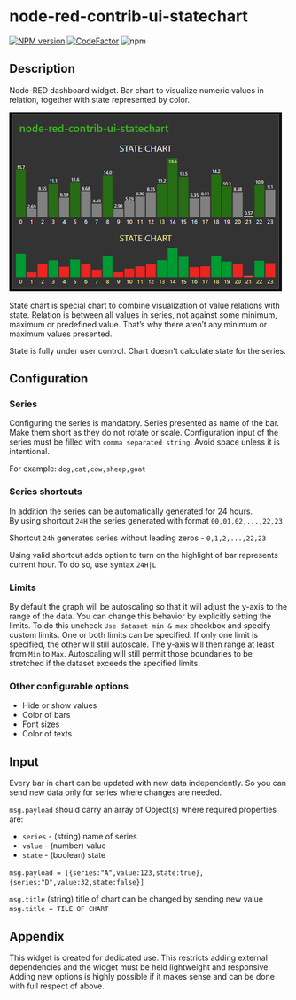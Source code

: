 # node-red-contrib-ui-statechart
[![NPM version][npm-image]][npm-url]
[![CodeFactor](https://www.codefactor.io/repository/github/hotnipi/node-red-contrib-ui-statechart/badge)](https://www.codefactor.io/repository/github/hotnipi/node-red-contrib-ui-statechart)
![npm](https://img.shields.io/npm/dm/node-red-contrib-ui-statechart)

[npm-image]: http://img.shields.io/npm/v/node-red-contrib-ui-statechart.svg
[npm-url]: https://npmjs.org/package/node-red-contrib-ui-statechart
## Description
Node-RED dashboard widget. Bar chart to visualize numeric values in relation, together with state represented by color.

![Node-RED dashboard widget node-red-contrib-ui-statechart](images/node-red-contrib-ui-statechart.png)

State chart is special chart to combine visualization of value relations with state. Relation is between all values in series, not against some minimum, maximum or predefined value. That’s why there aren’t any minimum or maximum values presented.

State is fully under user control. Chart doesn't calculate state for the series.


## Configuration
### Series

Configuring the series is mandatory. Series presented as name of the bar. Make them short as they do not rotate or scale.
Configuration input of the series must be filled with `comma separated string`. Avoid space unless it is intentional.

For example: `dog,cat,cow,sheep,goat`

### Series shortcuts
In addition the series can be automatically generated for 24 hours.  
By using shortcut `24H` the series generated with format `00,01,02,...,22,23`

Shortcut `24h` generates series without leading zeros - `0,1,2,...,22,23`

Using valid shortcut adds option to turn on the highlight of bar represents current hour. To do so, use syntax `24H|L`

### Limits
By default the graph will be autoscaling so that it will adjust the y-axis to the range of the data. You can change this behavior by explicitly setting the limits. To do this uncheck `Use dataset min & max` checkbox and specify custom limits. One or both limits can be specified. If only one limit is specified, the other will still autoscale. The y-axis will then range at least from `Min` to `Max`. Autoscaling will still permit those boundaries to be stretched if the dataset exceeds the specified limits.

### Other configurable options   
* Hide or show values
* Color of bars
* Font sizes
* Color of texts  

## Input

Every bar in chart can be updated with new data independently. So you can send new data only for series where changes are needed. 

`msg.payload` should carry an array of Object(s) where
required properties are: 

   * `series`  - (string) name of series
   * `value`  - (number) value
   * `state`  - (boolean) state

`msg.payload = [{series:"A",value:123,state:true},{series:"D",value:32,state:false}]`

`msg.title` (string) title of chart can be changed by sending new value `msg.title = TILE OF CHART`
## Appendix

This widget is created for dedicated use. This restricts adding external dependencies and the widget must be held lightweight and responsive. Adding new options is highly possible if it makes sense and can be done with full respect of above.  